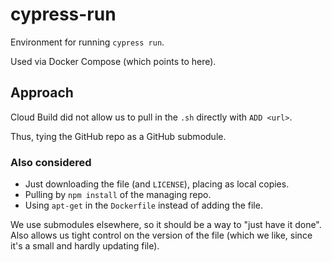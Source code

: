 # cypress-run

Environment for running `cypress run`.

Used via Docker Compose (which points to here).

## Approach

Cloud Build did not allow us to pull in the `.sh` directly with `ADD <url>`.

Thus, tying the GitHub repo as a GitHub submodule.

### Also considered

- Just downloading the file (and `LICENSE`), placing as local copies.
- Pulling by `npm install` of the managing repo.
- Using `apt-get` in the `Dockerfile` instead of adding the file.

We use submodules elsewhere, so it should be a way to "just have it done". Also allows us tight control on the version of the file (which we like, since it's a small and hardly updating file).
